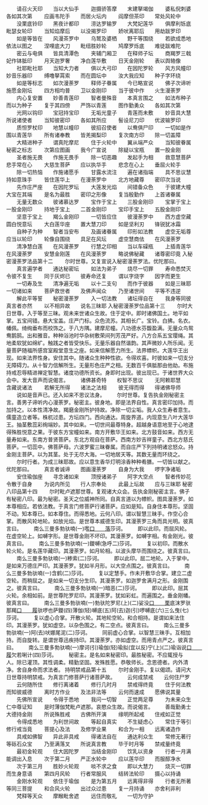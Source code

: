 <!-- { "loadSidebar": true } -->
　　请召火天印　　当以大仙手
　　迦摄骄答摩　　末建拏竭伽
　　婆私倪刺婆　　各如其次第
　　应画韦陀手　　而居火坛内
　　阎摩但茶印　　常处风轮中
　　没栗底铃印　　黑夜计都印
　　涝达罗输罗　　大梵妃莲华
　　俱摩利铄底　　毗瑟女轮印
　　当知焰摩后　　以没揭罗印
　　娇吠离耶后　　用劫跋罗印
　　如是等皆在　　风漫茶罗中
　　乌鹫及婆栖　　野干等围绕
　　若欲成悉地　　依法以图之
　　涅哩底大刀　　毗纽胜妙轮
　　鸠摩罗烁底　　难徒跋难陀
　　密云与电俱　　皆具清潭色
　　夹辅门厢卫　　在释师子坛
　　商羯罗三戟　　妃作钵胝印
　　月天迦罗奢　　净白莲华敷
　　日天金刚轮　　表以舆辂像
　　社耶毗社耶　　当知大力者
　　俱以大弓印　　在因陀罗轮
　　风方风幢印　　妙音乐器印
　　缚噜拏罥索　　而在圆坛中
　　汝大我应知　　种子字环绕
　　如是等标志　　如次漫荼罗
　　释师子眷属　　今已略宣说
　　佛子次谛听　　施愿金刚坛
　　四方相均普　　卫以金刚印
　　当于彼中作　　火生漫荼罗
　　内心复安置　　妙善青莲印
　　智者曼殊音　　本真言围之
　　如法布种子　　而以为种子
　　复于其四傍　　严饰以青莲
　　图作勤勇众　　各如其次第
　　光网以钩印　　宝冠持宝印
　　无垢光童子　　青莲而未敷
　　妙音具大慧　　所说诸使者
　　当知彼密印　　各如其所应
　　髻设尼刀印　　优波输罗印
　　质怛罗杖印　　地慧以幢印
　　彼招召使者　　以鸯俱尸印
　　一切如是作　　围以青莲华
　　所有诸奉教　　皆羌揭梨印
　　复次南方印　　除一切盖障
　　大精进种子　　谓真陀摩尼
　　住于火轮中　　翼从端严众
　　当知彼眷属　　秘密之标志
　　次第应图画　　我今广宣说
　　除疑以宝瓶　　置一股金刚
　　圣者施无畏　　作施无畏手
　　除一切恶趣　　发起手为相
　　救意慧菩萨　　悲手常在心
　　大慈生菩萨　　应以执华手
　　悲念在心上　　垂屈火轮手
　　除一切热恼　　作施诸愿手
　　甘露水流注　　遍在诸指端
　　具不思议慧　　持如意珠手
　　皆住莲华上　　在漫荼罗中
　　北方地藏尊　　密印次当说
　　先作庄严座　　在因陀罗坛
　　大莲发光焰　　间错备众色
　　于彼建大幢　　大宝在其端
　　是名为最胜　　密印之形像
　　复当殷勤作　　上首诸眷属
　　无量无数众　　彼诸慕达罗
　　宝作于宝上　　三股金刚印
　　宝掌于宝上　　一股金刚印
　　持地于宝上　　二首金刚印
　　宝印手宝上　　五股金刚印
　　坚意于宝上　　羯么金刚印
　　一切皆应住　　彼漫荼罗中
　　西方虚空藏　　圆白悦意坛
　　大白莲华座　　置大慧刀印
　　如是坚利刃　　锋锐犹冰霜
　　自种子为种　　智者当安布
　　及画诸眷属　　印形如法教
　　虚空无垢尊　　应当以轮印
　　轮像自围绕　　具足在风坛
　　虚空慧商佉　　在风漫荼罗
　　清净慧白莲　　在风漫荼罗
　　行慧之印相　　当以车磲瓶
　　上插青莲华　　在风漫荼罗
　　安慧金刚莲　　在风漫荼罗
　　略说佛秘藏　　诸尊密印竟
入秘密漫荼罗法品第十二
　　尔时世尊。又复宣说入秘密漫荼罗法。优陀那曰。
　　真言遍学者　　通达秘密坛
　　如法为弟子　　烧尽一切罪
　　寿命悉焚灭　　令彼不复生
　　同于灰烬已　　彼寿命还复
　　谓以字烧字　　因字而更生
　　一切寿及生　　清净遍无垢
　　以十二支句　　而作于彼器
　　如是三昧耶　　一切诸如来
　　菩萨救世者　　及佛声闻众
　　乃至诸世间　　平等不违逆
　　解此平等誓　　秘密漫荼罗
　　入一切法教　　诸坛得自在
　　我身等同彼　　真言者亦然
　　以不相异故　　说名三昧耶
入秘密漫荼罗位品第十三
　　尔时大日世尊。入于等至三昧。观未来世诸众生故。住于定中。即时诸佛国土。地平如掌。五宝间错。悬大宝盖。庄严门标。众色流苏。其相长广。宝铃。白拂。名衣。幡佩。绮绚垂布而校饰之。于八方隅。建摩尼幢。八功德水芬馥盈满。无量众鸟鸳鸯鹅鹄。出和雅音。种种浴池时华杂树敷荣间列芳茂严好。八方合系五宝璎绳。其地柔软犹如绵纩。触践之者皆受快乐。无量乐器自然谐韵。其声微妙人所乐闻。无量菩萨随福所感宫室殿堂意生之座。如来信解愿力所生。法界幖帜。大莲华王出现。如来法界性身。安住其中。随诸众生种种性欲。令得欢喜。时彼如来一切支分无障碍力。从十智力信解所生。无量形色庄严之相。无数百千俱胝那由他劫。布施持戒忍辱精进禅定智慧。诸度功德所资长。身即时出现。彼出现已。于诸世界大众会中。发大音声而说偈言。
　　诸佛甚奇特　　权智不思议
　　无阿赖耶慧　　含藏说诸法
　　若解无所得　　诸法之法相
　　彼无得而得　　得诸佛导师
　　说如是音声已。还入如来不思议法身。
　　尔时世尊。复告执金刚秘密主言。善男子谛听内心漫荼罗。秘密主。彼身地。即是法界自性。真言密印加持。而加持之。以本性清净故。羯磨金刚所护持故。净除一切尘垢。我人众生寿者意生。儒童造立者等。株杌过患。方坛四门。西向通达。周旋界道。内现意生八叶大莲华王。抽茎敷蕊彩绚端妙。其中如来。一切世间最尊特身。超越身语意地至于心地逮得殊胜悦意之果。于彼东方宝幢如来。南方开敷华王如来。北方鼓音如来。西方无量寿如来。东南方普贤菩萨。东北方观自在菩萨。西南方妙吉祥童子。西北方慈氏菩萨。一切蕊中。佛菩萨母。六波罗蜜三昧眷属。而自庄严下列持明诸忿怒众。持金刚主菩萨。以为其茎。处于无尽大海。一切地居天等。其数无量而环绕之。
　　尔时行者。为成三昧耶故。应以意生香华灯明涂香种种肴膳。一切皆以献之。优陀那曰。
　　真言者诚谛　　图画漫荼罗
　　自身为大我　　啰字净诸垢
　　安住瑜伽座　　寻念诸如来
　　顶授诸弟子　　阿字大空点
　　智者传妙花　　令散于自身
　　为说内所见　　行人宗奉处
　　此最上坛故　　应与三昧耶
秘密八印品第十四
　　尔时毗卢遮那世尊。复观诸大众会。告执金刚秘密主言。佛子有秘密八印。最为秘密。圣天之位威神所同。自真言道以为幖帜。图具漫荼罗。如本尊相应。若依法教。于真言门修菩萨行诸菩萨。应如是知。自身住本尊形。坚固不动。知本尊已。如本尊住。而得悉地。云何八印。谓以智慧三昧手。作空心合掌。而散风轮地轮。如放光焰。是世尊本威德生印。其漫荼罗三角而具光明。彼真言曰。
　　南么三曼多勃驮喃(一)嚂[口　　落](二)莎诃。
　　即以此印。而屈风轮。在虚空轮上。如嚩字形。是世尊金刚不坏印。其漫荼罗。如嚩字相。有金刚光。彼真言曰。
　　南么三曼多勃驮喃(一)鑁嚩(急呼二)莎诃。
　　复以初印。而散水轮火轮。是名莲华藏印。其漫荼罗。如月轮相。以波头摩华而围绕之。彼真言曰。
　　南么三曼多勃驮喃(一)糁索(二)莎诃。
　　即以此印。屈二地轮。入于掌中。是如来万德庄严印。其漫荼罗。犹如半月形。以大空点围之。彼真言曰。
　　南么三曼多勃驮喃(一)含鹤(二)莎诃。
　　复以定慧手。作未开敷华合掌。建立二虚空轮。而稍屈之。是如来一切支分生印。其漫荼罗。如迦罗舍满月之形。金刚围之。彼真言曰。
　　南么三曼多勃驮喃(一)暗恶(二)莎诃。
　　即以此印。屈其火轮。余相如前。是世尊陀罗尼印。其漫荼罗。犹如彩虹。而遍围之。垂金刚幡。彼真言曰。
　　南么三曼多勃驮喃(一)勃驮陀罗尼(上)(二)娑没[口　　栗](三合)底沫罗驮那羯[口　　履](三)驮啰也萨鑁(四)薄伽(轻)嚩底(五)阿(去)迦(引)啰嚩底(六)三么曳(七)莎诃。
　　复以虚心合掌。开散火轮。其地轮空轮。和合相持。是谓如来法住印。其漫荼罗。犹如虚空。以杂色围之。有二空点。彼真言曰。
　　南么三曼多勃驮喃(一)阿(去)吠娜尾泥(二)莎诃。
　　同前虚心合掌。以智慧三昧手。互相加持。而自旋转。是谓世尊迅疾持印。其漫荼罗。亦如虚空。而用青点严之。彼真言曰。
　　南么三曼多勃驮喃(一)摩诃(引)瑜伽(轻)瑜拟(宜以反)宁(上)(二)瑜诣说[口　　履](三)欠若唎计(四)莎诃。
　　秘密主。是名如来秘密印。最胜秘密。不应辄授与人。除已灌顶。其性调柔。精勤坚固。发殊胜愿。恭敬师长。念恩德者。内外清净。舍自身命而求法者。
持明禁戒品第十五
　　尔时金刚手。复以偈颂。请问大日世尊持明禁戒。为真言门修菩萨行诸菩萨故。
　　云何成禁戒　　云何住尸罗
　　云何随所住　　修行离诸着
　　修行几时月　　禁戒得终竟
　　住于何法教　　而知彼威德
　　离时方作业　　及法非法等
　　云何而速成　　愿佛说其量
　　先佛所宣说　　令得于悉地
　　我问一切智　　正觉两足尊
　　为未来众生　　仁中尊证知
　　是时薄伽梵毗卢遮那。哀愍众生故。而说偈言。
　　善哉勤勇士　　大德持金刚
　　所说殊胜戒　　古佛所开演
　　缘明所起戒　　住戒如正觉
　　令得成悉地　　为利世间故
　　等起自真实　　不生疑虑心
　　常住于等引　　修行戒当竟
　　菩提心及法　　及修学业果
　　和合为一相　　远离诸造作
　　具戒如佛智　　异此非具戒
　　得诸法自在　　通达利众生
　　常修无著行　　等砾石众宝
　　乃至满落叉　　所说真言教
　　毕于时月等　　禁戒量终竟
　　最初金轮观　　住大因陀罗
　　当结金刚印　　饮乳以资身
　　行者一月满　　能调出入息
　　次于第二月　　严正水轮中
　　应以莲华印　　而服醇净水
　　次于第三月　　胜妙火轮观
　　啖不求之食　　即以大慧力
　　烧灭一切罪　　而生身意语
　　第四月风轮　　行者常服风
　　结转法轮印　　摄心以持诵
　　金刚水轮观　　依住于瑜伽
　　是为第五月　　远离得非得
　　行者无所著　　等同三菩提
　　和合风火轮　　出过众过患
　　复一月持诵　　亦舍利非利
　　梵释等天众　　摩睺毗舍遮
　　远住而敬礼　　一切为守护
